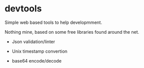 # devtools

Simple web based tools to help developmment.

Nothing mine, based on some free libraries found around the net.

* Json validation/linter

* Unix timestamp convertion

* base64 encode/decode

